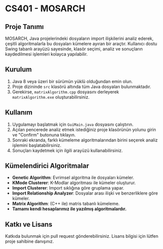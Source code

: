 # CS401 - MOSARCH

## Proje Tanımı
MOSARCH, Java projelerindeki dosyaların import ilişkilerini analiz ederek, çeşitli algoritmalarla bu dosyaları kümelere ayıran bir araçtır. Kullanıcı dostu Swing tabanlı arayüzü sayesinde, klasör seçimi, analiz ve sonuçların kaydedilmesi işlemleri kolayca yapılabilir.

## Kurulum
1. Java 8 veya üzeri bir sürümün yüklü olduğundan emin olun.
2. Proje dizininde `src` klasörü altında tüm Java dosyaları bulunmaktadır.
3. Gerekirse, `matrixAlgorithm.cpp` dosyasını derleyerek `matrixAlgorithm.exe` oluşturabilirsiniz.

## Kullanım
1. Uygulamayı başlatmak için `GuiMain.java` dosyasını çalıştırın.
2. Açılan pencerede analiz etmek istediğiniz proje klasörünün yolunu girin ve "Confirm" butonuna tıklayın.
3. Sonraki ekranda, farklı kümeleme algoritmalarından birini seçerek analiz işlemini başlatabilirsiniz.
4. Sonuçları kaydetmek için ilgili arayüzü kullanabilirsiniz.

## Kümelendirici Algoritmalar
- **Genetic Algorithm**: Evrimsel algoritma ile dosyaları kümeler.
- **KMode Clusterer**: K-Modlar algoritması ile kümeler oluşturur.
- **Import Clusterer**: Import sıklığına göre gruplama yapar.
- **Import Relationship Analyzer**: Dosyalar arası ilişki ve benzerliklere göre kümeler.
- **Matrix Algorithm**: (C++ ile) matris tabanlı kümeleme. 
- **Tamamı kendi hesaplarımız ile yazılmış algoritmalardır.**

## Katkı ve Lisans
Katkıda bulunmak için pull request gönderebilirsiniz. Lisans bilgisi için lütfen proje sahibine danışınız.
